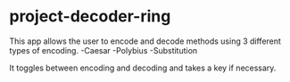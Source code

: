 # project-decoder-ring

This app allows the user to encode and decode methods using 3 different types of encoding.
-Caesar
-Polybius
-Substitution

It toggles between encoding and decoding and takes a key if necessary.
